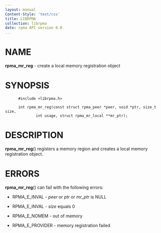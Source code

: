 ```yaml
---
layout: manual
Content-Style: 'text/css'
title: LIBRPMA
collection: librpma
date: rpma API version 0.0
...
```


[comment]: <> (SPDX-License-Identifier: BSD-3-Clause)
[comment]: <> (Copyright 2020, Intel Corporation)

NAME
====

**rpma\_mr\_reg** - create a local memory registration object

SYNOPSIS
========

          #include <librpma.h>

          int rpma_mr_reg(const struct rpma_peer *peer, void *ptr, size_t size,
                  int usage, struct rpma_mr_local **mr_ptr);

DESCRIPTION
===========

**rpma\_mr\_reg**() registers a memory region and creates a local memory
registration object.

ERRORS
======

**rpma\_mr\_reg**() can fail with the following errors:

-   RPMA\_E\_INVAL - *peer* or *ptr* or *mr\_ptr* is NULL

-   RPMA\_E\_INVAL - *size* equals 0

-   RPMA\_E\_NOMEM - out of memory

-   RPMA\_E\_PROVIDER - memory registration failed
